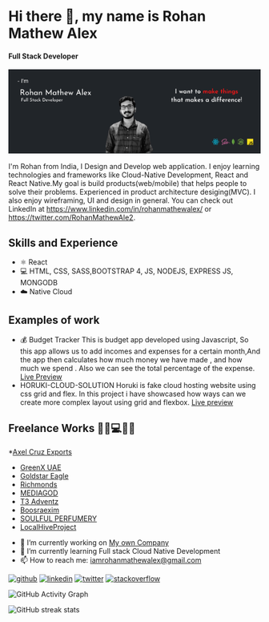 # Hi there 👋, my name is Rohan Mathew Alex
#### Full Stack Developer
![Full Stack Developer](https://github.com/rohanmathewalex/rohanmathewalex/blob/main/cover%20-picture%20(1).png)

I'm Rohan from India, I  Design and Develop  web application. I enjoy learning technologies and frameworks like Cloud-Native Development, React and React Native.My goal is build products(web/mobile) that helps people to solve their problems. Experienced in product architecture desiging(MVC). I also enjoy wireframing, UI and design in general. You can check out LinkedIn at https://www.linkedin.com/in/rohanmathewalex/ or https://twitter.com/RohanMathewAle2.

## Skills and Experience
* ⚛️ React
* 💻 HTML, CSS, SASS,BOOTSTRAP 4, JS, NODEJS, EXPRESS JS, MONGODB
* ☁️ Native Cloud 

## Examples of work
* 💰 Budget Tracker 
     This is budget app developed using Javascript, So this app allows us to add incomes and expenses for a certain month,And the app then      calculates how much money we have        made , and how much we spend . Also we can see the total percentage of the expense.
     [Live Preview](https://frosty-mcnulty-8444f5.netlify.app/)
* HORUKI-CLOUD-SOLUTION
     Horuki is fake cloud hosting website using css grid and flex. In this project i have showcased how ways can we create more complex layout using grid and flexbox.
     [Live preview](https://upbeat-knuth-100715.netlify.app)


## Freelance Works 🌳🍃💻👩‍💻
*[Axel Cruz Exports](https://axelcruzexports.com/)
* [GreenX UAE](https://greenxuae.com/)
* [Goldstar Eagle](https://goldstareagle.com)
* [Richmonds](https://www.richmonds.in)
* [MEDIAGOD](https://www.mediagod.in/)
* [T3 Adventz](https://t3adventz.com/)
* [Boosraexim](https://boosraexim.com/)
* [SOULFUL PERFUMERY](http://www.soulfulperfumery.com/)
* [LocalHiveProject](https://localhiveproject.com/)
 

- 🔭 I’m currently working on [My own Company](https://www.mediagod.in/) 
- 🌱 I’m currently learning Full stack Cloud Native Development  
- 📫 How to reach me: iamrohanmathewalex@gmail.com 


[<img src='https://cdn.jsdelivr.net/npm/simple-icons@3.0.1/icons/github.svg' alt='github' height='40'>](https://github.com/rohanmathewalex)  [<img src='https://cdn.jsdelivr.net/npm/simple-icons@3.0.1/icons/linkedin.svg' alt='linkedin' height='40'>](https://www.linkedin.com/in/https://www.linkedin.com/in/rohanmathewalex//)  [<img src='https://cdn.jsdelivr.net/npm/simple-icons@3.0.1/icons/twitter.svg' alt='twitter' height='40'>](https://twitter.com/https://twitter.com/RohanMathewAle2)  [<img src='https://cdn.jsdelivr.net/npm/simple-icons@3.0.1/icons/stackoverflow.svg' alt='stackoverflow' height='40'>](https://stackoverflow.com/users/https://stackoverflow.com/users/11380167/rohan-mathew-alex)  

![GitHub Activity Graph](https://activity-graph.herokuapp.com/graph?username=rohanmathewalex)  

![GitHub streak stats](https://github-readme-streak-stats.herokuapp.com/?user=rohanmathewalex)  

